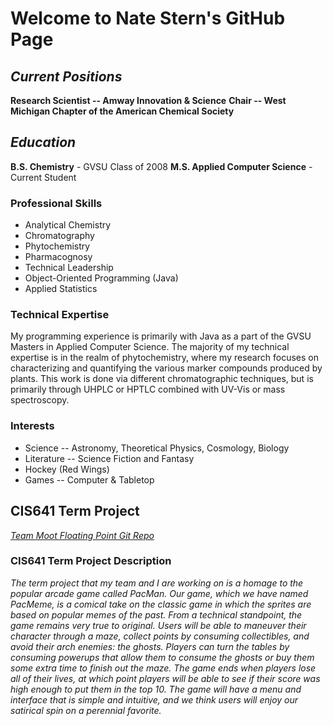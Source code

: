 # Welcome to Nate Stern's GitHub Page

## *Current Positions*
**Research Scientist -- Amway Innovation & Science**
**Chair -- West Michigan Chapter of the American Chemical Society**

## *Education*
**B.S. Chemistry** - GVSU Class of 2008
**M.S. Applied Computer Science** - Current Student

### Professional Skills
* Analytical Chemistry
* Chromatography
* Phytochemistry
* Pharmacognosy
* Technical Leadership
* Object-Oriented Programming (Java)
* Applied Statistics

### Technical Expertise
My programming experience is primarily with Java as a part of the GVSU Masters in Applied Computer Science. The majority of my technical expertise is in the realm of phytochemistry, where my research focuses on characterizing and quantifying the various marker compounds produced by plants. This work is done via different chromatographic techniques, but is primarily through UHPLC or HPTLC combined with UV-Vis or mass spectroscopy.

### Interests
* Science -- Astronomy, Theoretical Physics, Cosmology, Biology
* Literature -- Science Fiction and Fantasy
* Hockey (Red Wings)
* Games -- Computer & Tabletop

## CIS641 Term Project
[*Team Moot Floating Point Git Repo*](https://ngboardway.github.io/GVSU-CIS641-Moot-Floating-Point/)

### CIS641 Term Project Description
*The term project that my team and I are working on is a homage to the popular arcade game called PacMan.  Our game, which we have named PacMeme, is a comical take on the classic game in which the sprites are based on popular memes of the past.  From a technical standpoint, the game remains very true to original.  Users will be able to maneuver their character through a maze, collect points by consuming collectibles, and avoid their arch enemies: the ghosts.  Players can turn the tables by consuming powerups that allow them to consume the ghosts or buy them some extra time to finish out the maze.  The game ends when players lose all of their lives, at which point players will be able to see if their score was high enough to put them in the top 10.  The game will have a menu and interface that is simple and intuitive, and we think users will enjoy our satirical spin on a perennial favorite.*
